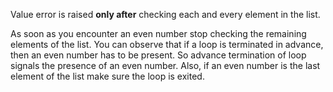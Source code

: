 
Value error is raised **only after** checking each and every element in the list.

As soon as you encounter an even number stop checking the remaining elements of the list. You can observe that if a 
loop is terminated in advance, then an even number has to be present. So advance termination of loop signals the 
presence of an even number. Also, if an even number is the last element of the list make sure the loop is exited.


